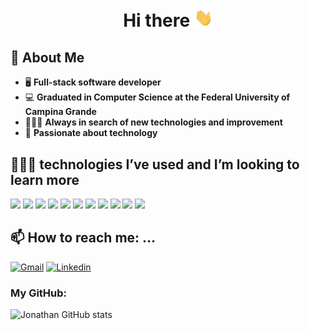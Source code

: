 <h1 align="center"> Hi there <img src="https://github.com/ABSphreak/ABSphreak/blob/master/gifs/Hi.gif?raw=true" width="30px"> </h1>

## :book: About Me
- 🖥 **Full-stack software developer**
- 💻 **Graduated in Computer Science at the Federal University of Campina Grande** 
- 👨🏽‍💻 **Always in search of new technologies and improvement**
- 💖 **Passionate about technology**

## 👨🏽‍💻 technologies I’ve used and I’m looking to learn more
<div display="flex" >
<img src="https://img.shields.io/badge/javascript%20-%23323330.svg?&style=for-the-badge&logo=javascript&logoColor=%23F7DF1E"/>
<img src="https://img.shields.io/badge/react%20-%2320232a.svg?&style=for-the-badge&logo=react&logoColor=%2361DAFB"/>
<img src="https://img.shields.io/badge/react_native%20-%2320232a.svg?&style=for-the-badge&logo=react&logoColor=%2361DAFB"/>
<img src="https://img.shields.io/badge/TypeScript-007ACC?style=for-the-badge&logo=typescript&logoColor=white" />
<img src="https://img.shields.io/badge/Angular-DD0031?style=for-the-badge&logo=angular&logoColor=white" />
<img height="25" src="https://img.shields.io/badge/node.js%20-%2343853D.svg?&style=for-the-badge&logo=node.js&logoColor=white"> </img>
<img src="https://img.shields.io/badge/express.js%20-%23404d59.svg?&style=for-the-badge"/>
<img height="25" src="https://img.shields.io/badge/java-%23ED8B00.svg?&style=for-the-badge&logo=java&logoColor=white"></img>
<img height="25" src="https://camo.githubusercontent.com/8ac1486e10b532a4ba682a552d376c7fc68e3e14/68747470733a2f2f696d672e736869656c64732e696f2f62616467652f737072696e672532302d2532333644423333462e7376673f267374796c653d666f722d7468652d6261646765266c6f676f3d737072696e67266c6f676f436f6c6f723d7768697465"></img>
 <img height="25" src="https://img.shields.io/badge/html5%20-%23E34F26.svg?&style=for-the-badge&logo=html5&logoColor=white"> </img>
<img height="25" src="https://img.shields.io/badge/css-%23239120.svg?&style=flat-square&logo=css3&logoColor=white"> </img>
<div>
 
## 📫 How to reach me: ...
[![Gmail](https://img.shields.io/badge/gmail-%23D14836.svg?&style=for-the-badge&logo=gmail&logoColor=white)](mailto:jonathan.allisson.silva@ccc.ufcg.edu.br)
[![Linkedin](https://img.shields.io/badge/linkedin-%230077B5.svg?&style=for-the-badge&logo=linkedin&logoColor=white)](https://www.linkedin.com/in/jonathan-allisson/)


<h3>My GitHub: </h3>
  
![Jonathan GitHub stats](https://github-readme-stats.vercel.app/api?username=JonathanAllisson&show_icons=true&theme=tokyonight)
 
